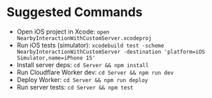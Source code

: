 # Suggested Commands
- Open iOS project in Xcode: `open NearbyInteractionWithCustomServer.xcodeproj`
- Run iOS tests (simulator): `xcodebuild test -scheme NearbyInteractionWithCustomServer -destination 'platform=iOS Simulator,name=iPhone 15'`
- Install server deps: `cd Server && npm install`
- Run Cloudflare Worker dev: `cd Server && npm run dev`
- Deploy Worker: `cd Server && npm run deploy`
- Run server tests: `cd Server && npm test`
